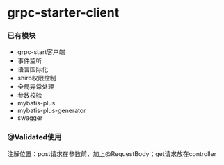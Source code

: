 # grpc-starter-client

### 已有模块

- grpc-start客户端
- 事件监听
- 语言国际化
- shiro权限控制
- 全局异常处理
- 参数校验
- mybatis-plus
- mybatis-plus-generator
- swagger

### @Validated使用
注解位置：post请求在参数前，加上@RequestBody；get请求放在controller